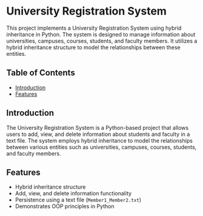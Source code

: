 # University Registration System

This project implements a University Registration System using hybrid inheritance in Python. The system is designed to manage information about universities, campuses, courses, students, and faculty members. It utilizes a hybrid inheritance structure to model the relationships between these entities.

## Table of Contents

- [Introduction](#introduction)
- [Features](#features)

## Introduction

The University Registration System is a Python-based project that allows users to add, view, and delete information about students and faculty in a text file. The system employs hybrid inheritance to model the relationships between various entities such as universities, campuses, courses, students, and faculty members.

## Features

- Hybrid inheritance structure
- Add, view, and delete information functionality
- Persistence using a text file (`Member1_Member2.txt`)
- Demonstrates OOP principles in Python


